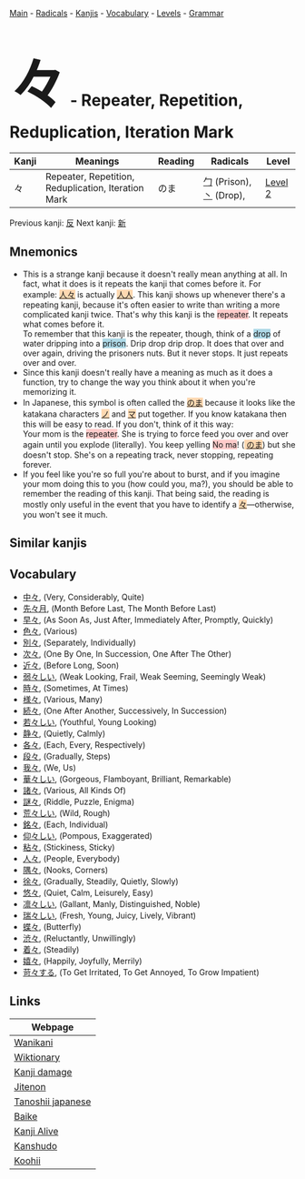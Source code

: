 <style> bigfont {font-size: 100px}</style>
[Main](../README.md) -
[Radicals](../radicals.md) -
[Kanjis](../kanjis.md) -
[Vocabulary](../vocabulary.md) -
[Levels](../levels.md) -
[Grammar](../grammar.md)
# <bigfont> 々</bigfont> - Repeater, Repetition, Reduplication, Iteration Mark 

| Kanji | Meanings | Reading | Radicals | Level |
| --- | --- | --- | --- | --- |
| 々 | Repeater, Repetition, Reduplication, Iteration Mark | のま | [勹](../radicals/勹.md) (Prison), [丶](../radicals/丶.md) (Drop),  | [Level 2](../levels/wk_level2.md) |

Previous kanji: [反](反.md) Next kanji: [新](新.md) 

## Mnemonics
 * This is a strange kanji because it doesn't really mean anything at all. In fact, what it does is it repeats the kanji that comes before it. For example: <span style="background-color:#fed8b1"> [人々](https://jisho.org/search/人々)</span> is actually <span style="background-color:#fed8b1"> [人人](https://jisho.org/search/人人)</span>. This kanji shows up whenever there's a repeating kanji, because it's often easier to write than writing a more complicated kanji twice. That's why this kanji is the <span style="background-color:#ffcccb"> repeater</span>. It repeats what comes before it.<br />To remember that this kanji is the repeater, though, think of a <span style="background-color:#ADD8E6"> drop</span> of water dripping into a <span style="background-color:#ADD8E6"> prison</span>. Drip drop drip drop. It does that over and over again, driving the prisoners nuts. But it never stops. It just repeats over and over.
* Since this kanji doesn't really have a meaning as much as it does a function, try to change the way you think about it when you're memorizing it.
* In Japanese, this symbol is often called the <span style="background-color:#fed8b1"> [のま](https://jisho.org/search/のま)</span> because it looks like the katakana characters <span style="background-color:#fed8b1"> [ノ](https://jisho.org/search/ノ)</span> and <span style="background-color:#fed8b1"> [マ](https://jisho.org/search/マ)</span> put together. If you know katakana then this will be easy to read. If you don't, think of it this way: <br />Your mom is the <span style="background-color:#ffcccb"> repeater</span>. She is trying to force feed you over and over again until you explode (literally). You keep yelling <span style="background-color:#ffcccb"> No ma</span>! (<span style="background-color:#fed8b1"> [のま](https://jisho.org/search/のま)</span>) but she doesn't stop. She's on a repeating track, never stopping, repeating forever.
* If you feel like you're so full you're about to burst, and if you imagine your mom doing this to you (how could you, ma?), you should be able to remember the reading of this kanji. That being said, the reading is mostly only useful in the event that you have to identify a <span style="background-color:#fed8b1"> [々](https://jisho.org/search/々)</span>—otherwise, you won't see it much.


## Similar kanjis
 


## Vocabulary
 * [中々](../vocabulary/々.md), (Very, Considerably, Quite)
* [先々月](../vocabulary/々.md), (Month Before Last, The Month Before Last)
* [早々](../vocabulary/々.md), (As Soon As, Just After, Immediately After, Promptly, Quickly)
* [色々](../vocabulary/々.md), (Various)
* [別々](../vocabulary/々.md), (Separately, Individually)
* [次々](../vocabulary/々.md), (One By One, In Succession, One After The Other)
* [近々](../vocabulary/々.md), (Before Long, Soon)
* [弱々しい](../vocabulary/々.md), (Weak Looking, Frail, Weak Seeming, Seemingly Weak)
* [時々](../vocabulary/々.md), (Sometimes, At Times)
* [様々](../vocabulary/々.md), (Various, Many)
* [続々](../vocabulary/々.md), (One After Another, Successively, In Succession)
* [若々しい](../vocabulary/々.md), (Youthful, Young Looking)
* [静々](../vocabulary/々.md), (Quietly, Calmly)
* [各々](../vocabulary/々.md), (Each, Every, Respectively)
* [段々](../vocabulary/々.md), (Gradually, Steps)
* [我々](../vocabulary/々.md), (We, Us)
* [華々しい](../vocabulary/々.md), (Gorgeous, Flamboyant, Brilliant, Remarkable)
* [諸々](../vocabulary/々.md), (Various, All Kinds Of)
* [謎々](../vocabulary/々.md), (Riddle, Puzzle, Enigma)
* [荒々しい](../vocabulary/々.md), (Wild, Rough)
* [銘々](../vocabulary/々.md), (Each, Individual)
* [仰々しい](../vocabulary/々.md), (Pompous, Exaggerated)
* [粘々](../vocabulary/々.md), (Stickiness, Sticky)
* [人々](../vocabulary/々.md), (People, Everybody)
* [隅々](../vocabulary/々.md), (Nooks, Corners)
* [徐々](../vocabulary/々.md), (Gradually, Steadily, Quietly, Slowly)
* [悠々](../vocabulary/々.md), (Quiet, Calm, Leisurely, Easy)
* [凛々しい](../vocabulary/々.md), (Gallant, Manly, Distinguished, Noble)
* [瑞々しい](../vocabulary/々.md), (Fresh, Young, Juicy, Lively, Vibrant)
* [蝶々](../vocabulary/々.md), (Butterfly)
* [渋々](../vocabulary/々.md), (Reluctantly, Unwillingly)
* [着々](../vocabulary/々.md), (Steadily)
* [嬉々](../vocabulary/々.md), (Happily, Joyfully, Merrily)
* [苛々する](../vocabulary/々.md), (To Get Irritated, To Get Annoyed, To Grow Impatient)



## Links 

| Webpage |
| --- |
| [Wanikani          ](https://www.wanikani.com/kanji/々) |
| [Wiktionary        ](https://en.wiktionary.org/wiki/々) |
| [Kanji damage      ](http://www.kanjidamage.com/kanji/search?utf8=✓&q=々) |
| [Jitenon           ](https://jitenon.com/kanji/々) |
| [Tanoshii japanese ](https://www.tanoshiijapanese.com/dictionary/kanji.cfm?k=々) |
| [Baike             ](https://baike.baidu.com/item/々) |
| [Kanji Alive       ](https://app.kanjialive.com/々) |
| [Kanshudo          ](https://www.kanshudo.com/searchmn?q=々) |
| [Koohii            ](https://kanji.koohii.com/study/kanji/々) |
